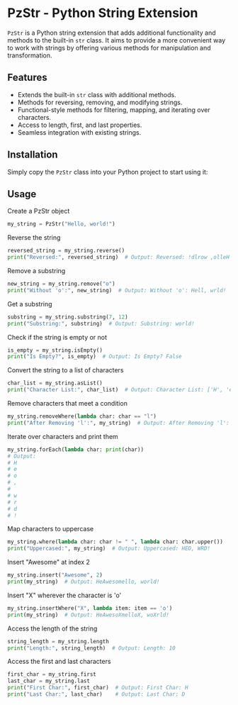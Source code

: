 # PzStr - Python String Extension


`PzStr` is a Python string extension that adds additional functionality and methods to the built-in `str` class. It aims to provide a more convenient way to work with strings by offering various methods for manipulation and transformation.

## Features

- Extends the built-in `str` class with additional methods.
- Methods for reversing, removing, and modifying strings.
- Functional-style methods for filtering, mapping, and iterating over characters.
- Access to length, first, and last properties.
- Seamless integration with existing strings.

## Installation

Simply copy the `PzStr` class into your Python project to start using it:

## Usage

Create a PzStr object
```python
my_string = PzStr("Hello, world!")
```

Reverse the string
```python
reversed_string = my_string.reverse()
print("Reversed:", reversed_string)  # Output: Reversed: !dlrow ,olleH
```

Remove a substring
```python
new_string = my_string.remove("o")
print("Without 'o':", new_string)  # Output: Without 'o': Hell, wrld!
```

Get a substring
```python
substring = my_string.substring(7, 12)
print("Substring:", substring)  # Output: Substring: world!
```

Check if the string is empty or not
```python
is_empty = my_string.isEmpty()
print("Is Empty?", is_empty)  # Output: Is Empty? False
```

Convert the string to a list of characters
```python
char_list = my_string.asList()
print("Character List:", char_list)  # Output: Character List: ['H', 'e', 'l', 'l', ',', ' ', 'w', 'o', 'r', 'l', 'd', '!']
```

Remove characters that meet a condition
```python
my_string.removeWhere(lambda char: char == "l")
print("After Removing 'l':", my_string)  # Output: After Removing 'l': Heo, word!
```

Iterate over characters and print them
```python
my_string.forEach(lambda char: print(char))
# Output:
# H
# e
# o
# ,
#  
# w
# r
# d
# !
```

Map characters to uppercase
```python
my_string.where(lambda char: char != " ", lambda char: char.upper())
print("Uppercased:", my_string)  # Output: Uppercased: HEO, WRD!
```

Insert "Awesome" at index 2
```python
my_string.insert("Awesome", 2)
print(my_string)  # Output: HeAwesomello, world!
```

Insert "X" wherever the character is 'o'
```python
my_string.insertWhere("X", lambda item: item == 'o')
print(my_string)  # Output: HeAwesoXmelloX, woXrld!
```

Access the length of the string
```python
string_length = my_string.length
print("Length:", string_length)  # Output: Length: 10
```

Access the first and last characters
```python
first_char = my_string.first
last_char = my_string.last
print("First Char:", first_char)  # Output: First Char: H
print("Last Char:", last_char)    # Output: Last Char: D
```
